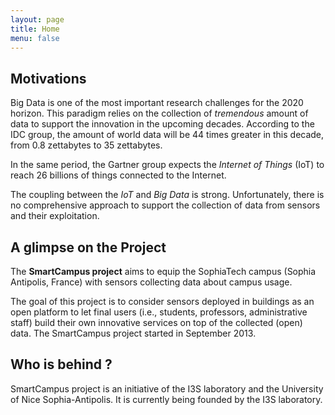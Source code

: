 ```yaml
---
layout: page
title: Home
menu: false
---
```


## Motivations

Big Data is one of the most important research challenges for the 2020 horizon. This paradigm relies on the collection of *tremendous* amount of data to support the innovation in the upcoming decades. According to the IDC group, the amount of world data will be 44 times greater in this decade, from 0.8 zettabytes to 35 zettabytes. 

In the same period, the Gartner group expects the *Internet of Things* (IoT) to reach 26 billions of things connected to the Internet.

The coupling between the *IoT* and *Big Data* is strong. Unfortunately, there is no comprehensive approach to support the collection of data from sensors and their exploitation.

## A glimpse on the Project

The **SmartCampus project** aims to equip the SophiaTech campus (Sophia Antipolis, France)
with sensors collecting data about campus usage. 

The goal of this project is to consider sensors deployed in buildings as an open platform to let final users (i.e., students, professors, administrative staff) build their own innovative services on top of the collected (open) data.
The SmartCampus project started in September 2013.

## Who is behind ?

SmartCampus project is an initiative of the I3S laboratory and the University of Nice Sophia-Antipolis. It is currently being founded by the I3S laboratory.